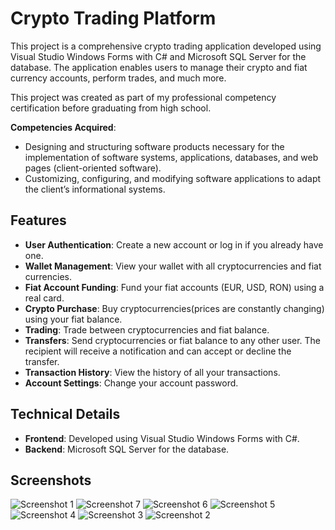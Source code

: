 # Crypto Trading Platform

This project is a comprehensive crypto trading application developed using Visual Studio Windows Forms with C# and Microsoft SQL Server for the database. The application enables users to manage their crypto and fiat currency accounts, perform trades, and much more.

This project was created as part of my professional competency certification before graduating from high school.

**Competencies Acquired**:
  - Designing and structuring software products necessary for the implementation of software systems, applications, databases, and web pages (client-oriented software).
  - Customizing, configuring, and modifying software applications to adapt the client’s informational systems.

## Features

- **User Authentication**: Create a new account or log in if you already have one.
- **Wallet Management**: View your wallet with all cryptocurrencies and fiat currencies.
- **Fiat Account Funding**: Fund your fiat accounts (EUR, USD, RON) using a real card.
- **Crypto Purchase**: Buy cryptocurrencies(prices are constantly changing) using your fiat balance.
- **Trading**: Trade between cryptocurrencies and fiat balance.
- **Transfers**: Send cryptocurrencies or fiat balance to any other user. The recipient will receive a notification and can accept or decline the transfer.
- **Transaction History**: View the history of all your transactions.
- **Account Settings**: Change your account password.

## Technical Details

- **Frontend**: Developed using Visual Studio Windows Forms with C#.
- **Backend**: Microsoft SQL Server for the database.

## Screenshots
![Screenshot 1](https://github.com/TudorCalinCS/Crypto-Trading-Platform/assets/128086342/b4947046-f48c-46df-b985-435680cf2b31)
![Screenshot 7](https://github.com/TudorCalinCS/Crypto-Trading-Platform/assets/128086342/3bf0fd0b-9733-4c0a-a228-ca825466a1bb)
![Screenshot 6](https://github.com/TudorCalinCS/Crypto-Trading-Platform/assets/128086342/f62c07d6-f642-4600-a547-88cf025753e3)
![Screenshot 5](https://github.com/TudorCalinCS/Crypto-Trading-Platform/assets/128086342/e9c808e7-fe02-4ccf-9a3e-dc8dc9d99f79)
![Screenshot 4](https://github.com/TudorCalinCS/Crypto-Trading-Platform/assets/128086342/190af9dd-d615-4552-a083-f55229862f24)
![Screenshot 3](https://github.com/TudorCalinCS/Crypto-Trading-Platform/assets/128086342/612a4726-398d-443e-ac18-79366e959ddb)
![Screenshot 2](https://github.com/TudorCalinCS/Crypto-Trading-Platform/assets/128086342/12bb3c12-a37e-4cc7-bd63-7a7464336625)




